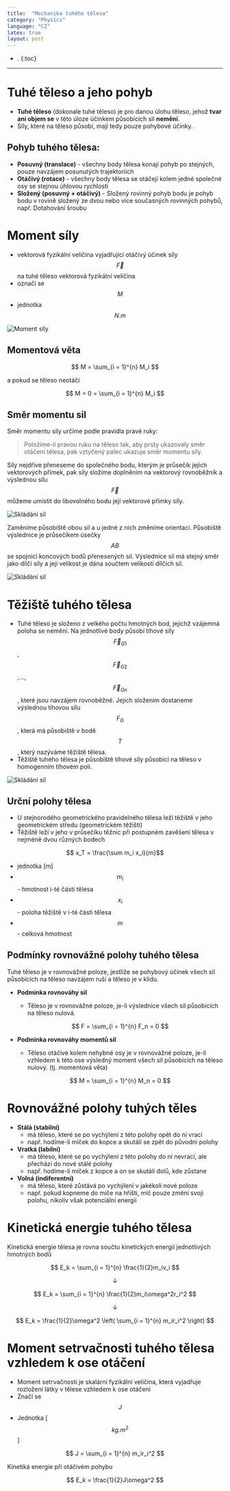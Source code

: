 ```yaml
---
title:  "Mechanika tuhého tělesa"
category: "Physics"
language: "CZ"
latex: true
layout: post
---
```


- .
{:toc}
---

# Tuhé těleso a jeho pohyb
- **Tuhé těleso** (dokonale tuhé těleso) je pro danou úlohu těleso, jehož **tvar ani objem se** v této úloze účinkem působících sil **nemění**.
- Síly, které na těleso působí, mají tedy pouze pohybové účinky.

## Pohyb tuhého tělesa:
- **Posuvný (translace)** - všechny body tělesa konají pohyb po stejných, pouze navzájem posunutých trajektoriích
- **Otáčivý (rotace)** - všechny body tělesa se otáčejí kolem jedné společné osy se stejnou úhlovou rychlostí
- **Složený (posuvný + otáčivý)** - Složený rovinný pohyb bodu je pohyb bodu v rovině složený ze dvou nebo více současných rovinných pohybů, např. Dotahování šroubu

# Moment síly
- vektorová fyzikální veličina vyjadřující otáčivý účinek síly $$\vec F$$ na tuhé těleso vektorová fyzikální veličina
- označí se $$M$$
- jednotka $$N.m$$

![Moment síly](/assets/img/mechanika-tuheho-telesa/moment.png)

## Momentová věta

$$ M = \sum_{i = 1}^{n} M_i $$

a pokud se těleso neotáčí 

$$ M = 0 = \sum_{i = 1}^{n} M_i $$

## Směr momentu sil
Směr momentu síly určíme podle pravidla pravé ruky:
> Položíme-li pravou ruku na těleso tak, aby prsty ukazovaly směr otáčení tělesa, pak vztyčený palec ukazuje směr momentu síly.

Síly nejdříve přeneseme do společného bodu, kterým je průsečík jejich vektorových přímek, pak síly složíme doplněním na vektorový rovnoběžník a výslednou sílu $$\vec F$$ můžeme umístit do libovolného bodu její vektorové přímky síly.

![Skládání sil](/assets/img/mechanika-tuheho-telesa/skladani-sil.png)

Zaměníme působiště obou sil a u jedné z nich změníme orientaci. Působiště výslednice je průsečíkem úsečky $$AB$$ se spojnicí koncových bodů přenesených sil. Výslednice sil má stejný směr jako dílčí síly a její velikost je dána součtem velikostí dílčích sil.

![Skládání sil](/assets/img/mechanika-tuheho-telesa/vysledny-moment.png)

# Těžiště tuhého tělesa
- Tuhé těleso je složeno z velkého počtu hmotných bod, jejichž vzájemná poloha se nemění. Na jednotlivé body působí tíhové síly $$\vec F_{G1}$$, $$\vec F_{G2}$$,…,$$\vec F_{Gn}$$, které jsou navzájem rovnoběžné. Jejich složením dostaneme výslednou tíhovou sílu $$F_G$$, která má působiště v bodě $$T$$, který nazýváme těžiště tělesa.
- Těžiště tuhého tělesa je působiště tíhové síly působící na těleso v homogenním tíhovém poli.

![Skládání sil](/assets/img/mechanika-tuheho-telesa/teziste.jpg)

## Urční polohy tělesa
- U stejnorodého geometrického pravidelného tělesa leží těžiště v jeho geometrickém středu (geometrickém těžišti)
- Těžiště leží v jeho v průsečíku těžnic při postupném zavěšení tělesa v nejméně dvou různých bodech

$$ x_T = \frac{\sum m_i x_i}{m}$$

- jednotka [m]
- $$m_i$$ - hmotnost i-té části tělesa
- $$x_i$$ - poloha těžiště v i-té části tělesa
- $$m$$ - celková hmotnost

## Podmínky rovnovážné polohy tuhého tělesa
Tuhé těleso je v rovnovážné poloze, jestliže se pohybový účinek všech sil působících na těleso navzájem ruší a těleso je v klidu.

- **Podmínka rovnováhy sil**
	- Těleso je v rovnovážné poloze, je-li výslednice všech sil působících na těleso nulová.

	$$ F = \sum_{i = 1}^{n} F_n = 0 $$

- **Podmínka rovnováhy momentů sil**
	-  Těleso otáčivé kolem nehybné osy je v rovnovážné poloze, je-li vzhledem k této ose výsledný moment všech sil působících na těleso nulový. (tj. momentová věta)

	$$ M = \sum_{i = 1}^{n} M_n = 0 $$

# Rovnovážné polohy tuhých těles

- **Stálá (stabilní)**
	- má těleso, které se po vychýlení z této polohy opět do ní vrací
	- např. hodíme-li míček do kopce a skutálí se zpět do původní polohy
- **Vratká (labilní)**
	- má těleso, které se po vychýlení z této polohy do ní nevrací, ale přechází do nové stálé polohy
	- např. hodíme-li míček z kopce a on se skutálí dolů, kde zůstane
- **Volná (indiferentní)**
	- má těleso, které zůstává po vychýlení v jakékoli nové poloze
	- např. pokud kopneme do míče na hřišti, míč pouze změní svoji polohu, nikoliv však potenciální energii

# Kinetická energie tuhého tělesa
Kinetická energie tělesa je rovna součtu kinetických energií jednotlivých hmotných bodů

$$ E_k = \sum_{i = 1}^{n} \frac{1}{2}m_iv_i $$

$$\downarrow$$

$$ E_k = \sum_{i = 1}^{n} \frac{1}{2}m_i\omega^2r_i^2 $$

$$\downarrow$$

$$ E_k = \frac{1}{2}\omega^2 \left( \sum_{i = 1}^{n} m_ir_i^2 \right) $$

# Moment setrvačnosti tuhého tělesa vzhledem k ose otáčení
- Moment setrvačnosti je skalární fyzikální veličina, která vyjadřuje rozložení látky v tělese vzhledem k ose otáčení
- Značí se $$J$$
- Jednotka [$$kg.m^2$$]

$$ J = \sum_{i = 1}^{n} m_ir_i^2 $$

Kinetiká energie při otáčivém pohybu

$$ E_k = \frac{1}{2}J\omega^2 $$


